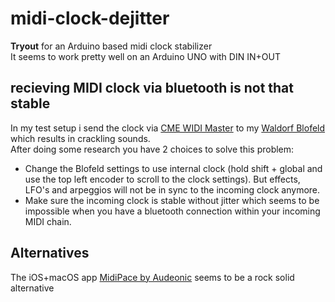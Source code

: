 # midi-clock-dejitter
**Tryout** for an Arduino based midi clock stabilizer  
It seems to work pretty well on an Arduino UNO with DIN IN+OUT

## recieving MIDI clock via bluetooth is not that stable

In my test setup i send the clock via [CME WIDI Master](https://www.cme-pro.com/widi-master/) to my [Waldorf Blofeld](https://waldorfmusic.com/en/blofeld-overview) which results in crackling sounds.  
After doing some research you have 2 choices to solve this problem:  

- Change the Blofeld settings to use internal clock (hold shift + global and use the top left encoder to scroll to the clock settings). But effects, LFO's and arpeggios will not be in sync to the incoming clock anymore.
- Make sure the incoming clock is stable without jitter which seems to be impossible when you have a bluetooth connection within your incoming MIDI chain.

## Alternatives

The iOS+macOS app [MidiPace by Audeonic](https://audeonic.com/midipace/) seems to be a rock solid alternative
